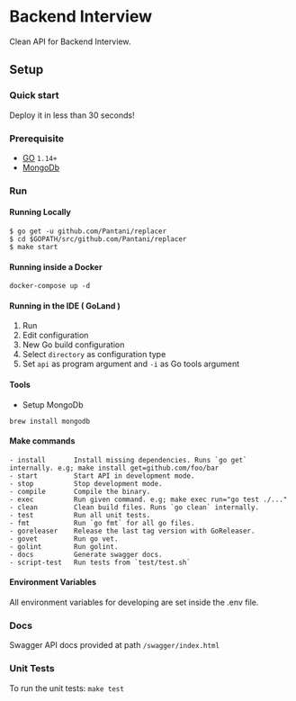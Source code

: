 # Backend Interview

Clean API for Backend Interview.

## Setup

### Quick start

Deploy it in less than 30 seconds!

### Prerequisite
* [GO](https://golang.org/doc/install) `1.14+`
* [MongoDb](https://docs.mongodb.com/manual)

### Run
#### Running Locally

```shell script
$ go get -u github.com/Pantani/replacer
$ cd $GOPATH/src/github.com/Pantani/replacer
$ make start
```

#### Running inside a Docker

```shell script
docker-compose up -d
```

#### Running in the IDE ( GoLand )

1.  Run
2.  Edit configuration
3.  New Go build configuration
4.  Select `directory` as configuration type
5.  Set `api` as program argument and `-i` as Go tools argument 

#### Tools

-   Setup MongoDb

```shell script
brew install mongodb
``` 

#### Make commands

```
- install       Install missing dependencies. Runs `go get` internally. e.g; make install get=github.com/foo/bar
- start         Start API in development mode.
- stop          Stop development mode.
- compile       Compile the binary.
- exec          Run given command. e.g; make exec run="go test ./..."
- clean         Clean build files. Runs `go clean` internally.
- test          Run all unit tests.
- fmt           Run `go fmt` for all go files.
- goreleaser    Release the last tag version with GoReleaser.
- govet         Run go vet.
- golint        Run golint.
- docs          Generate swagger docs.
- script-test   Run tests from `test/test.sh`
```

#### Environment Variables

All environment variables for developing are set inside the .env file.

### Docs

Swagger API docs provided at path `/swagger/index.html`

### Unit Tests

To run the unit tests: `make test`
